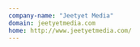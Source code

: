 ```yaml
---
company-name: "Jeetyet Media"
domain: jeetyetmedia.com
home: http://www.jeetyetmedia.com/
---
```




